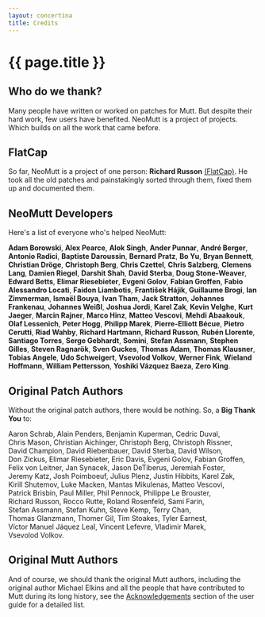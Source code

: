 ```yaml
---
layout: concertina
title: Credits
---
```


# {{ page.title }}

## Who do we thank?

Many people have written or worked on patches for Mutt. But despite
their hard work, few users have benefited. NeoMutt is a project of
projects. Which builds on all the work that came before.

## FlatCap

So far, NeoMutt is a project of one person: **Richard Russon**
[(FlatCap)](https://github.com/flatcap). He took all the old patches and
painstakingly sorted through them, fixed them up and documented them.

## NeoMutt Developers

Here's a list of everyone who's helped NeoMutt:

**Adam Borowski**, **Alex Pearce**, **Alok Singh**, **Ander Punnar**,
**André Berger**, **Antonio Radici**, **Baptiste Daroussin**,
**Bernard Pratz**, **Bo Yu**, **Bryan Bennett**, **Christian Dröge**,
**Christoph Berg**, **Chris Czettel**, **Chris Salzberg**, **Clemens Lang**,
**Damien Riegel**, **Darshit Shah**, **David Sterba**, **Doug Stone-Weaver**,
**Edward Betts**, **Elimar Riesebieter**, **Evgeni Golov**, **Fabian Groffen**,
**Fabio Alessandro Locati**, **Faidon Liambotis**, **František Hájik**,
**Guillaume Brogi**, **Ian Zimmerman**, **Ismaël Bouya**, **Ivan Tham**,
**Jack Stratton**, **Johannes Frankenau**, **Johannes Weißl**,
**Joshua Jordi**, **Karel Zak**, **Kevin Velghe**, **Kurt Jaeger**,
**Marcin Rajner**, **Marco Hinz**, **Matteo Vescovi**, **Mehdi Abaakouk**,
**Olaf Lessenich**, **Peter Hogg**, **Philipp Marek**,
**Pierre-Elliott Bécue**, **Pietro Cerutti**, **Riad Wahby**,
**Richard Hartmann**, **Richard Russon**, **Rubén Llorente**,
**Santiago Torres**, **Serge Gebhardt**, **Somini**, **Stefan Assmann**,
**Stephen Gilles**, **Steven Ragnarök**, **Sven Guckes**, **Thomas Adam**,
**Thomas Klausner**, **Tobias Angele**, **Udo Schweigert**,
**Vsevolod Volkov**, **Werner Fink**, **Wieland Hoffmann**,
**William Pettersson**, **Yoshiki Vázquez Baeza**, **Zero King**.

## Original Patch Authors

Without the original patch authors, there would be nothing. So, a **Big
Thank You** to:

Aaron Schrab, Alain Penders, Benjamin Kuperman, Cedric Duval,
Chris Mason, Christian Aichinger, Christoph Berg, Christoph Rissner,
David Champion, David Riebenbauer, David Sterba, David Wilson,
Don Zickus, Elimar Riesebieter, Eric Davis, Evgeni Golov,
Fabian Groffen, Felix von Leitner, Jan Synacek, Jason DeTiberus,
Jeremiah Foster, Jeremy Katz, Josh Poimboeuf, Julius Plenz,
Justin Hibbits, Karel Zak, Kirill Shutemov, Luke Macken,
Mantas Mikulenas, Matteo Vescovi, Patrick Brisbin, Paul Miller,
Phil Pennock, Philippe Le Brouster, Richard Russon, Rocco Rutte,
Roland Rosenfeld, Sami Farin, Stefan Assmann, Stefan Kuhn, Steve Kemp,
Terry Chan, Thomas Glanzmann, Thomer Gil, Tim Stoakes, Tyler Earnest,
Víctor Manuel Jáquez Leal, Vincent Lefevre, Vladimir Marek,
Vsevolod Volkov.

## Original Mutt Authors

And of course, we should thank the original Mutt authors, including the
original author Michael Elkins and all the people that have contributed
to Mutt during its long history, see the
[Acknowledgements](/guide/miscellany.html#acknowledgements) section of
the user guide for a detailed list.
